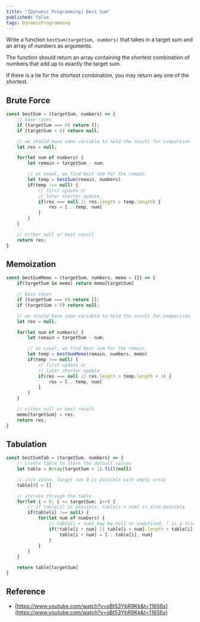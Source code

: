 ```yaml
---
title: "[Dynamic Programming] Best Sum"
published: false
tags: DynamicProgramming
---
```


Write a function `bestSum(targetSum, numbers)` that takes in a target sum and an
array of numbers as arguments.

The function should return an array containing the shortest combination of
numbers that add up to exactly the target sum.

If there is a tie for the shortest combination, you may return any one of the
shortest.

## Brute Force

```javascript
const bestSum = (targetSum, numbers) => {
	// base cases
	if (targetSum === 0) return [];
	if (targetSum < 0) return null;

	// we should have some variable to hold the result for comparison
	let res = null;

	for(let num of numbers) {
		let remain = targetSum - num;

		// as usual, we find best sum for the remain
		let temp = bestSum(remain, numbers)
		if(temp !== null) {
			// first update or
			// later shorter update
			if(res === null || res.length > temp.length) {
				res = [...temp, num]
			}
		}
	}

	// either null or best result
	return res;
}
```

## Memoization

```javascript
const bestSumMemo = (targetSum, numbers, memo = {}) => {
	if(targetSum in memo) return memo[targetSum]

	// base cases
	if (targetSum === 0) return [];
	if (targetSum < 0) return null;

	// we should have some variable to hold the result for comparison
	let res = null;

	for(let num of numbers) {
		let remain = targetSum - num;

		// as usual, we find best sum for the remain
		let temp = bestSumMemo(remain, numbers, memo)
		if(temp !== null) {
			// first update or
			// later shorter update
			if(res === null || res.length > temp.length + 1) {
				res = [...temp, num]
			}
		}
	}

	// either null or best result
	memo[targetSum] = res;
	return res;
}
```

## Tabulation

```javascript
const bestSumTab = (targetSum, numbers) => {
	// create table to store the default values
	let table = Array(targetSum + 1).fill(null)

	// init value, target sum 0 is possible with empty array
	table[0] = []

	// iterate through the table
	for(let i = 0; i <= targetSum; i++) {
		// if table[i] is possible, table[i + num] is also possible
		if(table[i] !== null) {
			for(let num of numbers) {
				// table[i + num] may be null or undefined, ! is a trick here
				if(!table[i + num] || table[i + num].length > table[i].length + 1) {
					table[i + num] = [...table[i], num]
				}
			}
		}
	}

	return table[targetSum]
}
```

## Reference

- [https://www.youtube.com/watch?v=oBt53YbR9Kk&t=11656s](https://www.youtube.com/watch?v=oBt53YbR9Kk&t=11656s)